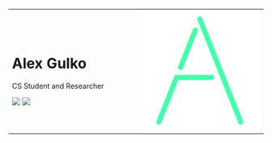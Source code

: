 <table border="0">
 <tr>
    <td>
        <h1>Alex Gulko</h1>
        <p>CS Student and Researcher</p>
        <a href="https://www.linkedin.com/in/alexgulko/">
        <img src="https://img.shields.io/badge/LinkedIn-profile?style=flat&logo=linkedin&color=%230077B5&link=https%3A%2F%2Fwww.linkedin.com%2Fin%2Falexgulko%2F"></a>
        <a href="https://gulko.net">
        <img src="https://img.shields.io/badge/Portfolio-website?style=flat&logoColor=black&color=%232b65dd&link=https%3A%2F%2Fgulko.net"></a>
    </td>
    <td width="50%">
        <img src="images/logo nobg refreshed blueprint.png" width="400px">
    </td>
 </tr>
</table>
